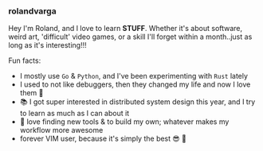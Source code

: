 ### rolandvarga
Hey I'm Roland, and I love to learn **STUFF**. Whether it's about software, weird art, 'difficult' video games, or a skill I'll forget within a month..just as long as it's interesting!!!

Fun facts:
- I mostly use `Go` & `Python`, and I've been experimenting with `Rust` lately
- I used to not like debuggers, then they changed my life and now I love them :bug:
- :books: I got super interested in distributed system design this year, and I try to learn as much as I can about it
- :hammer: love finding new tools & to build my own; whatever makes my workflow more awesome
- forever VIM user, because it's simply the best :sunglasses: :crown:
